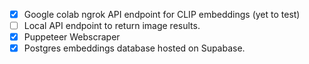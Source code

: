 - [x] Google colab ngrok API endpoint for CLIP embeddings (yet to test)
- [ ] Local API endpoint to return image results.
- [x] Puppeteer Webscraper
- [x] Postgres embeddings database hosted on Supabase.
